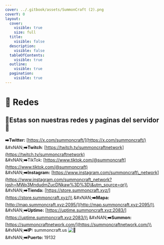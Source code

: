 ```yaml
---
cover: ../.gitbook/assets/SummonCraft (2).png
coverY: 0
layout:
  cover:
    visible: true
    size: full
  title:
    visible: false
  description:
    visible: false
  tableOfContents:
    visible: true
  outline:
    visible: true
  pagination:
    visible: true
---
```


# 📱 Redes

## 📌Estas son nuestras redes y paginas del servidor📌

**➡️Twitter:** [https://x.com/summoncraft/](https://x.com/summoncraft/) \
&#xNAN;**➡️Twitch**: [https://twitch.tv/summoncraftnetwork](https://twitch.tv/summoncraftnetwork) \
&#xNAN;**➡️**TikTok: [https://www.tiktok.com/@summoncraft](https://www.tiktok.com/@summoncraft) \
&#xNAN;**➡️Instagram:** [https://www.instagram.com/summoncraft\_network](https://www.instagram.com/summoncraft_network?igsh=MWp3MndudmZucDNkaw%3D%3D\&utm_source=qr)\
&#xNAN;**➡️Tienda:** [https://store.summoncraft.xyz/](https://store.summoncraft.xyz/)\
&#xNAN;**➡️Mapa:** [http://map.summoncraft.xyz:2095/](http://map.summoncraft.xyz:2095/)\
&#xNAN;**➡️Uptime:** [https://uptime.summoncraft.xyz:2083/](https://uptime.summoncraft.xyz:2083/)\
&#xNAN;**➡️Summon:** [https://summoncraftnetwork.com/](https://summoncraftnetwork.com/)\
&#xNAN;**➡️IP:** summoncraft.us ![📡](https://discord.com/assets/630521a42e6f6024764e.svg) \
&#xNAN;**➡️Puerto:** 19132
